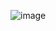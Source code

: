![image](https://github.com/Rahul-chaurasiya/Leetcode-Practice-Problem/assets/77222540/3d65c2cf-f58a-41c5-8f21-28bb892d3829)
